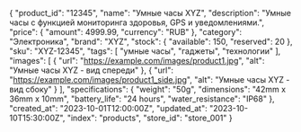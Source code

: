 {
"product_id": "12345",
"name": "Умные часы XYZ",
"description": "Умные часы с функцией мониторинга здоровья, GPS и уведомлениями.",
"price": {
"amount": 4999.99,
"currency": "RUB"
},
"category": "Электроника",
"brand": "XYZ",
"stock": {
"available": 150,
"reserved": 20
},
"sku": "XYZ-12345",
"tags": [
"умные часы",
"гаджеты",
"технологии"
],
"images": [
{
"url": "https://example.com/images/product1.jpg",
"alt": "Умные часы XYZ - вид спереди"
},
{
"url": "https://example.com/images/product1_side.jpg",
"alt": "Умные часы XYZ - вид сбоку"
}
],
"specifications": {
"weight": "50g",
"dimensions": "42mm x 36mm x 10mm",
"battery_life": "24 hours",
"water_resistance": "IP68"
},
"created_at": "2023-10-01T12:00:00Z",
"updated_at": "2023-10-10T15:30:00Z",
"index": "products",
"store_id": "store_001"
}